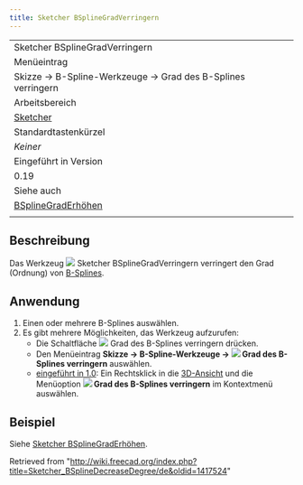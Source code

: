 ```yaml
---
title: Sketcher BSplineGradVerringern
---
```


|                                                                                              |
| -------------------------------------------------------------------------------------------- |
| Sketcher BSplineGradVerringern                                                               |
| Menüeintrag                                                                                  |
| Skizze → B-Spline-Werkzeuge → Grad des B-Splines verringern                                  |
| Arbeitsbereich                                                                               |
| [Sketcher](/Sketcher_Workbench/de "Sketcher Workbench/de")                                   |
| Standardtastenkürzel                                                                         |
| _Keiner_                                                                                     |
| Eingeführt in Version                                                                        |
| 0.19                                                                                         |
| Siehe auch                                                                                   |
| [BSplineGradErhöhen](/Sketcher_BSplineIncreaseDegree/de "Sketcher BSplineIncreaseDegree/de") |
|                                                                                              |

## Beschreibung

Das Werkzeug ![](/images/Sketcher_BSplineDecreaseDegree.svg) Sketcher BSplineGradVerringern verringert den Grad (Ordnung) von [B-Splines](/B-Splines "B-Splines").

## Anwendung

1. Einen oder mehrere B-Splines auswählen.
2. Es gibt mehrere Möglichkeiten, das Werkzeug aufzurufen:
   - Die Schaltfläche ![](/images/Sketcher_BSplineDecreaseDegree.svg) Grad des B-Splines verringern drücken.
   - Den Menüeintrag **Skizze → B-Spline-Werkzeuge → ![](/images/Sketcher_BSplineDecreaseDegree.svg) Grad des B-Splines verringern** auswählen.
   - [eingeführt in 1.0](/Release_notes_1.0/de "Release notes 1.0/de"): Ein Rechtsklick in die [3D-Ansicht](/3D_view/de "3D view/de") und die Menüoption **![](/images/Sketcher_BSplineDecreaseDegree.svg) Grad des B-Splines verringern** im Kontextmenü auswählen.

## Beispiel

Siehe [Sketcher BSplineGradErhöhen](/Sketcher_BSplineIncreaseDegree/de#Beispiel "Sketcher BSplineIncreaseDegree/de").

Retrieved from "<http://wiki.freecad.org/index.php?title=Sketcher_BSplineDecreaseDegree/de&oldid=1417524>"
